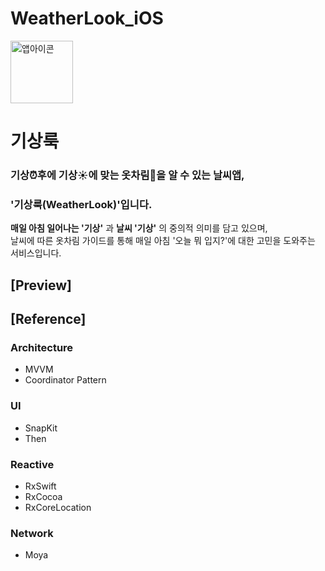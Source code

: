 # WeatherLook_iOS
<img width="100" alt="앱아이콘" src="https://user-images.githubusercontent.com/61855905/158123608-bb0089af-0bdb-400a-9d8e-36232b3d06c8.png"> 

# 기상룩
### 기상⏰후에 기상☀️에 맞는 옷차림👕을 알 수 있는 날씨앱,</br>
### '기상룩(WeatherLook)'입니다.
**매일 아침 일어나는 '기상'** 과 **날씨 '기상'** 의 중의적 의미를 담고 있으며,</br>
날씨에 따른 옷차림 가이드를 통해 매일 아침 '오늘 뭐 입지?'에 대한 고민을 도와주는 서비스입니다.

## [Preview]

## [Reference]
 ### Architecture
- MVVM
- Coordinator Pattern

 ### UI
- SnapKit
- Then

 ### Reactive
- RxSwift
- RxCocoa
- RxCoreLocation

 ### Network
- Moya
